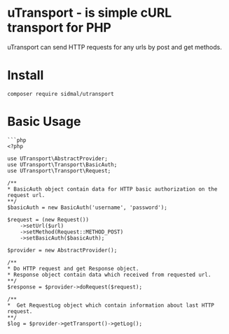 # uTransport - is simple cURL transport for PHP

uTransport can send HTTP requests for any urls by post and get methods.

# Install

    composer require sidmal/utransport
    
# Basic Usage

    ```php
    <?php
    
    use UTransport\AbstractProvider;
    use UTransport\Transport\BasicAuth;
    use UTransport\Transport\Request;
    
    /**
    * BasicAuth object contain data for HTTP basic authorization on the request url.
    **/
    $basicAuth = new BasicAuth('username', 'password');

    $request = (new Request())
        ->setUrl($url)
        ->setMethod(Request::METHOD_POST)
        ->setBasicAuth($basicAuth);
    
    $provider = new AbstractProvider();
    
    /**
    * Do HTTP request and get Response object.
    * Response object contain data which received from requested url.
    **/
    $response = $provider->doRequest($request);
    
    /**
    *  Get RequestLog object which contain information about last HTTP request.
    **/
    $log = $provider->getTransport()->getLog();